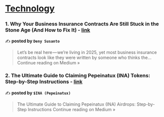 
<h1><a href=https://medium.com/tag/technology/recommended target="_blank" rel="noopener noreferrer">Technology</a></h1>
<h3>1. Why Your Business Insurance Contracts Are Still Stuck in the Stone Age (And How to Fix It) - <a href="https://medium.com/@deny.susanto/why-your-business-insurance-contracts-are-still-stuck-in-the-stone-age-and-how-to-fix-it-87c4ccd81101?source=rss------technology-5" target="_blank" rel="noopener noreferrer">link</a></h3>

✍️ **posted by `Deny Susanto`**

<blockquote>Let’s be real here — we’re living in 2025, yet most business insurance contracts look like they were written by someone who thinks the…
Continue reading on Medium »</blockquote>

<h3>2. The Ultimate Guide to Claiming Pepeinatux (INA) Tokens: Step-by-Step Instructions - <a href="https://medium.com/@geniajana10/the-ultimate-guide-to-claiming-pepeinatux-ina-tokens-step-by-step-instructions-c09c62307ae4?source=rss------technology-5" target="_blank" rel="noopener noreferrer">link</a></h3>

✍️ **posted by `$INA (Pepeinatux)`**

<blockquote>The Ultimate Guide to Claiming Pepeinatux (INA) Airdrops: Step-by-Step Instructions
Continue reading on Medium »</blockquote>

